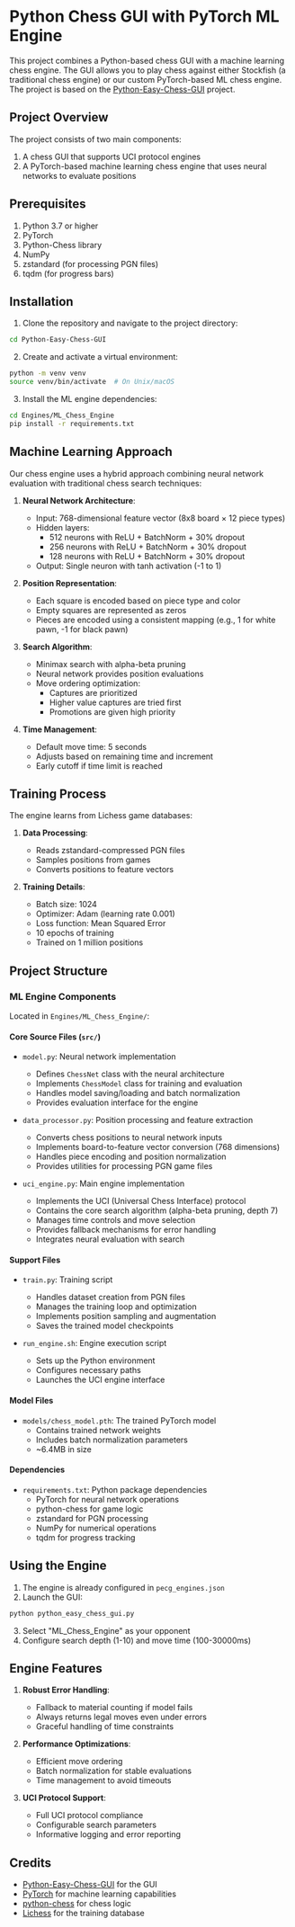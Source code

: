 # Python Chess GUI with PyTorch ML Engine

This project combines a Python-based chess GUI with a machine learning chess engine. The GUI allows you to play chess against either Stockfish (a traditional chess engine) or our custom PyTorch-based ML chess engine. The project is based on the [Python-Easy-Chess-GUI](https://github.com/fsmosca/Python-Easy-Chess-GUI) project.

## Project Overview

The project consists of two main components:
1. A chess GUI that supports UCI protocol engines
2. A PyTorch-based machine learning chess engine that uses neural networks to evaluate positions

## Prerequisites

1. Python 3.7 or higher
2. PyTorch
3. Python-Chess library
4. NumPy
5. zstandard (for processing PGN files)
6. tqdm (for progress bars)

## Installation

1. Clone the repository and navigate to the project directory:
```bash
cd Python-Easy-Chess-GUI
```

2. Create and activate a virtual environment:
```bash
python -m venv venv
source venv/bin/activate  # On Unix/macOS
```

3. Install the ML engine dependencies:
```bash
cd Engines/ML_Chess_Engine
pip install -r requirements.txt
```

## Machine Learning Approach

Our chess engine uses a hybrid approach combining neural network evaluation with traditional chess search techniques:

1. **Neural Network Architecture**:
   - Input: 768-dimensional feature vector (8x8 board × 12 piece types)
   - Hidden layers:
     - 512 neurons with ReLU + BatchNorm + 30% dropout
     - 256 neurons with ReLU + BatchNorm + 30% dropout
     - 128 neurons with ReLU + BatchNorm + 30% dropout
   - Output: Single neuron with tanh activation (-1 to 1)

2. **Position Representation**:
   - Each square is encoded based on piece type and color
   - Empty squares are represented as zeros
   - Pieces are encoded using a consistent mapping (e.g., 1 for white pawn, -1 for black pawn)

3. **Search Algorithm**:
   - Minimax search with alpha-beta pruning
   - Neural network provides position evaluations
   - Move ordering optimization:
     - Captures are prioritized
     - Higher value captures are tried first
     - Promotions are given high priority

4. **Time Management**:
   - Default move time: 5 seconds
   - Adjusts based on remaining time and increment
   - Early cutoff if time limit is reached

## Training Process

The engine learns from Lichess game databases:

1. **Data Processing**:
   - Reads zstandard-compressed PGN files
   - Samples positions from games
   - Converts positions to feature vectors

2. **Training Details**:
   - Batch size: 1024
   - Optimizer: Adam (learning rate 0.001)
   - Loss function: Mean Squared Error
   - 10 epochs of training
   - Trained on 1 million positions

## Project Structure

### ML Engine Components
Located in `Engines/ML_Chess_Engine/`:

#### Core Source Files (`src/`)
- `model.py`: Neural network implementation
  - Defines `ChessNet` class with the neural architecture
  - Implements `ChessModel` class for training and evaluation
  - Handles model saving/loading and batch normalization
  - Provides evaluation interface for the engine

- `data_processor.py`: Position processing and feature extraction
  - Converts chess positions to neural network inputs
  - Implements board-to-feature vector conversion (768 dimensions)
  - Handles piece encoding and position normalization
  - Provides utilities for processing PGN game files

- `uci_engine.py`: Main engine implementation
  - Implements the UCI (Universal Chess Interface) protocol
  - Contains the core search algorithm (alpha-beta pruning, depth 7)
  - Manages time controls and move selection
  - Provides fallback mechanisms for error handling
  - Integrates neural evaluation with search

#### Support Files
- `train.py`: Training script
  - Handles dataset creation from PGN files
  - Manages the training loop and optimization
  - Implements position sampling and augmentation
  - Saves the trained model checkpoints

- `run_engine.sh`: Engine execution script
  - Sets up the Python environment
  - Configures necessary paths
  - Launches the UCI engine interface

#### Model Files
- `models/chess_model.pth`: The trained PyTorch model
  - Contains trained network weights
  - Includes batch normalization parameters
  - ~6.4MB in size

#### Dependencies
- `requirements.txt`: Python package dependencies
  - PyTorch for neural network operations
  - python-chess for game logic
  - zstandard for PGN processing
  - NumPy for numerical operations
  - tqdm for progress tracking

## Using the Engine

1. The engine is already configured in `pecg_engines.json`
2. Launch the GUI:
```bash
python python_easy_chess_gui.py
```
3. Select "ML_Chess_Engine" as your opponent
4. Configure search depth (1-10) and move time (100-30000ms)

## Engine Features

1. **Robust Error Handling**:
   - Fallback to material counting if model fails
   - Always returns legal moves even under errors
   - Graceful handling of time constraints

2. **Performance Optimizations**:
   - Efficient move ordering
   - Batch normalization for stable evaluations
   - Time management to avoid timeouts

3. **UCI Protocol Support**:
   - Full UCI protocol compliance
   - Configurable search parameters
   - Informative logging and error reporting

## Credits

- [Python-Easy-Chess-GUI](https://github.com/fsmosca/Python-Easy-Chess-GUI) for the GUI
- [PyTorch](https://pytorch.org/) for machine learning capabilities
- [python-chess](https://python-chess.readthedocs.io/) for chess logic
- [Lichess](https://lichess.org/) for the training database 